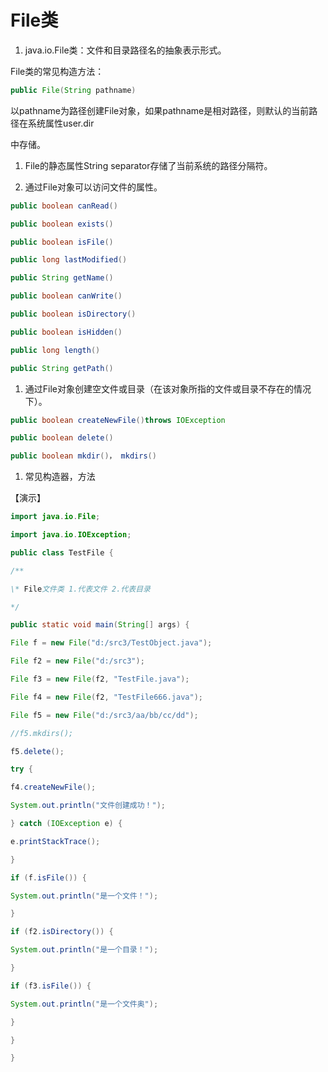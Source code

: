 # File类

1. java.io.File类：文件和目录路径名的抽象表示形式。

File类的常见构造方法：

```java
public File(String pathname) 
```

以pathname为路径创建File对象，如果pathname是相对路径，则默认的当前路径在系统属性user.dir

中存储。

1. File的静态属性String separator存储了当前系统的路径分隔符。

2. 通过File对象可以访问文件的属性。

   

```java
public boolean canRead() 

public boolean exists() 

public boolean isFile() 

public long lastModified() 

public String getName() 

public boolean canWrite() 

public boolean isDirectory() 

public boolean isHidden() 

public long length() 

public String getPath() 
```

1. 通过File对象创建空文件或目录（在该对象所指的文件或目录不存在的情况下）。

```java
public boolean createNewFile()throws IOException 

public boolean delete() 

public boolean mkdir()， mkdirs() 
```

1. 常见构造器，方法

【演示】

```java
import java.io.File; 

import java.io.IOException; 

public class TestFile { 

/**

\* File文件类 1.代表文件 2.代表目录 

*/ 

public static void main(String[] args) { 

File f = new File("d:/src3/TestObject.java"); 

File f2 = new File("d:/src3"); 

File f3 = new File(f2, "TestFile.java"); 

File f4 = new File(f2, "TestFile666.java"); 

File f5 = new File("d:/src3/aa/bb/cc/dd"); 

//f5.mkdirs(); 

f5.delete(); 

try {

f4.createNewFile(); 

System.out.println("文件创建成功！"); 

} catch (IOException e) { 

e.printStackTrace(); 

}

if (f.isFile()) { 

System.out.println("是一个文件！"); 

}

if (f2.isDirectory()) { 

System.out.println("是一个目录！"); 

}

if (f3.isFile()) { 

System.out.println("是一个文件奥"); 

} 

} 

}
```

